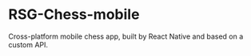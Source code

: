 # RSG-Chess-mobile
Cross-platform mobile chess app, built by React Native and based on a custom API.
